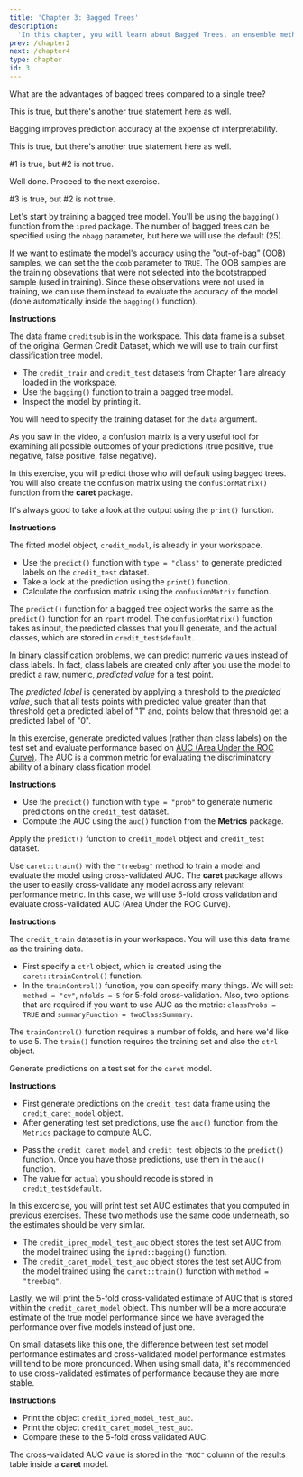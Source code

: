```yaml
---
title: 'Chapter 3: Bagged Trees'
description:
  'In this chapter, you will learn about Bagged Trees, an ensemble method, that uses a combination of trees (instead of only one).'
prev: /chapter2
next: /chapter4
type: chapter
id: 3
---
```


<exercise id="1" title="Introduction to bagged trees" type="slides">

<slides source="chapter3_01">
</slides>

</exercise>

<exercise id="2" title="Advantages of bagged trees">

What are the advantages of bagged trees compared to a single tree?

<choice>
<opt text="Increases the accuracy of the resulting predictions">

This is true, but there's another true statement here as well.

</opt>

<opt text="Easier to interpret the resulting model" >

Bagging improves prediction accuracy at the expense of interpretability.

</opt>

<opt text="Reduces variance by averaging a set of observations">

This is true, but there's another true statement here as well.

</opt>

<opt text="1 and 2 are correct">

#1 is true, but #2 is not true.

</opt>

<opt text="1 and 3 are correct" correct="true">

Well done. Proceed to the next exercise.

</opt>

<opt text="2 and 3 are correct">

#3 is true, but #2 is not true.

</opt>
</choice>

</exercise>

<exercise id="3" title="Build a classification tree">

Let's start by training a bagged tree model. You'll be using the `bagging()` function from the `ipred` package. The number of bagged trees can be specified using the `nbagg` parameter, but here we will use the default (25).

If we want to estimate the model's accuracy using the "out-of-bag" (OOB) samples, we can set the the `coob` parameter to `TRUE`.  The OOB samples are the training obsevations that were not selected into the bootstrapped sample (used in training).  Since these observations were not used in training, we can use them instead to evaluate the accuracy of the model (done automatically inside the `bagging()` function).

**Instructions**

The data frame `creditsub` is in the workspace.  This data frame is a subset of the original German Credit Dataset, which we will use to train our first classification tree model.

- The `credit_train` and `credit_test` datasets from Chapter 1 are already loaded in the workspace.
- Use the `bagging()` function to train a bagged tree model.
- Inspect the model by printing it.
<codeblock id="03_03">

You will need to specify the training dataset for the `data` argument.

</codeblock>

</exercise>

<exercise id="4" title="Evaluating the bagged tree performance" type="slides">

<slides source="chapter3_04">
</slides>

</exercise>

<exercise id="5" title="Prediction and confusion matrix">

As you saw in the video, a confusion matrix is a very useful tool for examining all possible outcomes of your predictions (true positive, true negative, false positive, false negative).

In this exercise, you will predict those who will default using bagged trees. You will also create the confusion matrix using the `confusionMatrix()` function from the **caret** package. 

It's always good to take a look at the output using the `print()` function.

**Instructions**

The fitted model object, `credit_model`, is already in your workspace.

- Use the `predict()` function with `type = "class"` to generate predicted labels on the `credit_test` dataset. 
- Take a look at the prediction using the `print()` function.
- Calculate the confusion matrix using the `confusionMatrix` function.

<codeblock id="03_05">

The `predict()` function for a bagged tree object works the same as the `predict()` function for an `rpart` model.  The `confusionMatrix()` function takes as input, the predicted classes that you'll generate, and the actual classes, which are stored in `credit_test$default`.

</codeblock>

</exercise>

<exercise id="6" title="Predict on a test set and compute AUC">

In binary classification problems, we can predict numeric values instead of class labels.  In fact, class labels are created only after you use the model to predict a raw, numeric, _predicted value_ for a test point.  

The _predicted label_ is generated by applying a threshold to the _predicted value_, such that all tests points with predicted value greater than that threshold get a predicted label of "1" and, points below that threshold get a predicted label of "0".

In this exercise, generate predicted values (rather than class labels) on the test set and evaluate performance based on [AUC (Area Under the ROC Curve)](https://en.wikipedia.org/wiki/Receiver_operating_characteristic#Area_under_the_curve).  The AUC is a common metric for evaluating the discriminatory ability of a binary classification model.

**Instructions**

- Use the `predict()` function with `type = "prob"` to generate numeric predictions on the `credit_test` dataset. 
- Compute the AUC using the `auc()` function from the **Metrics** package.

<codeblock id="03_06">

Apply the `predict()` function to `credit_model` object and `credit_test` dataset.

</codeblock>

</exercise>

<exercise id="7" title="Using caret for cross-validating models" type="slides">

<slides source="chapter3_07">
</slides>

</exercise>

<exercise id="8" title="Cross-validate a bagged tree model in caret">

Use `caret::train()` with the `"treebag"` method to train a model and evaluate the model using cross-validated AUC.  The **caret** package allows the user to easily cross-validate any model across any relevant performance metric.  In this case, we will use 5-fold cross validation and evaluate cross-validated AUC (Area Under the ROC Curve). 

**Instructions**

The `credit_train` dataset is in your workspace.  You will use this data frame as the training data.

- First specify a `ctrl` object, which is created using the `caret::trainControl()` function.  
- In the `trainControl()` function, you can specify many things.  We will set: `method = "cv"`, `nfolds = 5` for 5-fold cross-validation. Also, two options that are required if you want to use AUC as the metric: `classProbs = TRUE` and `summaryFunction = twoClassSummary`.

<codeblock id="03_08">

The `trainControl()` function requires a number of folds, and here we'd like to use 5.  The `train()` function requires the training set and also the `ctrl` object.

</codeblock>

</exercise>

<exercise id="09" title="Generate predictions from the caret model">

Generate predictions on a test set for the `caret` model.

**Instructions**

- First generate predictions on the `credit_test` data frame using the `credit_caret_model` object.  
- After generating test set predictions, use the `auc()` function from the `Metrics` package to compute AUC.  
 
<codeblock id="03_09">

- Pass the `credit_caret_model` and `credit_test` objects to the `predict()` function.  Once you have those predictions, use them in the `auc()` function.
- The value for `actual` you should recode is stored in `credit_test$default`.

</codeblock>

</exercise>

<exercise id="10" title="Compare test set performance to CV performance">

In this excercise, you will print test set AUC estimates that you computed in previous exercises.  These two methods use the same code underneath, so the estimates should be very similar.

- The `credit_ipred_model_test_auc` object stores the test set AUC from the model trained using the `ipred::bagging()` function.
- The `credit_caret_model_test_auc` object stores the test set AUC from the model trained using the `caret::train()` function with `method = "treebag"`.

Lastly, we will print the 5-fold cross-validated estimate of AUC that is stored within the `credit_caret_model` object.  This number will be a more accurate estimate of the true model performance since we have averaged the performance over five models instead of just one.  

On small datasets like this one, the difference between test set model performance estimates and cross-validated model performance estimates will tend to be more pronounced.  When using small data, it's recommended to use cross-validated estimates of performance because they are more stable.

**Instructions**

- Print the object `credit_ipred_model_test_auc`.
- Print the object `credit_caret_model_test_auc`.
- Compare these to the 5-fold cross validated AUC.

<codeblock id="03_10">

The cross-validated AUC value is stored in the `"ROC"` column of the results table inside a **caret** model.

</codeblock>

</exercise>


